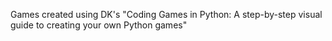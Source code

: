 Games created using DK's "Coding Games in Python: A step-by-step visual guide to creating your own Python games"
